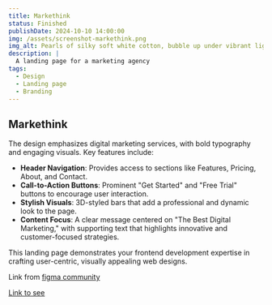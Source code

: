 ```yaml
---
title: Markethink
status: Finished
publishDate: 2024-10-10 14:00:00
img: /assets/screenshot-markethink.png
img_alt: Pearls of silky soft white cotton, bubble up under vibrant lighting
description: |
  A landing page for a marketing agency
tags:
  - Design
  - Landing page
  - Branding
---
```


## Markethink

The design emphasizes digital marketing services, with bold typography and engaging visuals. Key features include:

- **Header Navigation**: Provides access to sections like Features, Pricing, About, and Contact.
- **Call-to-Action Buttons**: Prominent "Get Started" and "Free Trial" buttons to encourage user interaction.
- **Stylish Visuals**: 3D-styled bars that add a professional and dynamic look to the page.
- **Content Focus**: A clear message centered on "The Best Digital Marketing," with supporting text that highlights innovative and customer-focused strategies.

This landing page demonstrates your frontend development expertise in crafting user-centric, visually appealing web designs.

Link from [figma community](https://www.figma.com/community/file/1041354905405268202/digital-marketing-website)

[Link to see](https://funny-lokum-c0e8c8.netlify.app/)